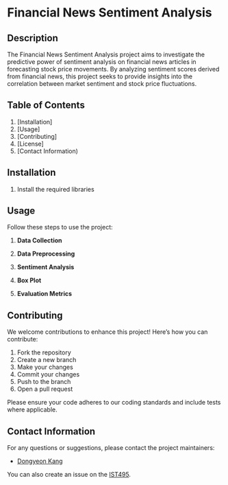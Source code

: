 # Financial News Sentiment Analysis

## Description

The Financial News Sentiment Analysis project aims to investigate the predictive power of sentiment analysis on financial news articles in forecasting stock price movements.
By analyzing sentiment scores derived from financial news, this project seeks to provide insights into the correlation between market sentiment and stock price fluctuations.

## Table of Contents

1. [Installation]
2. [Usage]
3. [Contributing]
4. [License]
5. [Contact Information)

## Installation
1. Install the required libraries

## Usage

Follow these steps to use the project:

1. **Data Collection**

2. **Data Preprocessing**

3. **Sentiment Analysis**

4. **Box Plot**

5. **Evaluation Metrics**


## Contributing

We welcome contributions to enhance this project! Here’s how you can contribute:

1. Fork the repository
2. Create a new branch
3. Make your changes
4. Commit your changes
5. Push to the branch 
6. Open a pull request

Please ensure your code adheres to our coding standards and include tests where applicable.

## Contact Information

For any questions or suggestions, please contact the project maintainers:

- [Dongyeon Kang](mailto:danny379k@gmail.com)

You can also create an issue on the [IST495](https://github.com/eastkite00/IST495/issues).

